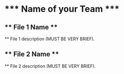 # *** Name of your Team ***

## ** File 1 Name **

** File 1 description (MUST BE VERY BRIEF).

## ** File 2 Name **

** File 2 description (MUST BE VERY BRIEF).

